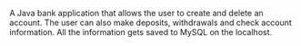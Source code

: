 A Java bank application that allows the user to create and delete an account. 
The user can also make deposits, withdrawals and check account information.
All the information gets saved to MySQL on the localhost. 
